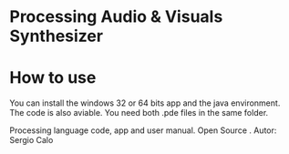 # Processing Audio & Visuals Synthesizer
# How to use
You can install the windows 32 or 64 bits app and the java environment.
The code is also aviable. You need both .pde files in the same folder.





Processing language code, app and user manual. Open Source . 
Autor: Sergio Calo
